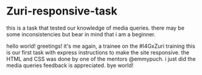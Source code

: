 # Zuri-responsive-task
this is a task that tested our knowledge of media queries. there may be some inconsistencies but bear in mind that i am a beginner.

hello world!
greetings!
it's me again, a trainee on the #I4GxZuri training
this is our first task with express instructions to make the site responsive.
the HTML and CSS was done by one of the mentors @emmypuch. i just did the media queries
feedback is appreciated.
bye world!
